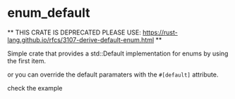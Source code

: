 # enum_default

** THIS CRATE IS DEPRECATED PLEASE USE: https://rust-lang.github.io/rfcs/3107-derive-default-enum.html **

Simple crate that provides a std::Default implementation for enums by using the first item.

or you can override the default paramaters with the `#[default]` attribute.

check the example
